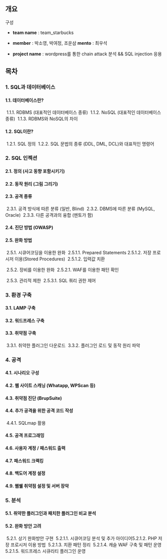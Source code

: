 ## 개요

구성

- __team name__ : team_starbucks


- __member__ : 박소영, 박여정, 조운삼
     __mento__ : 최우석
- __project name__ : wordpress를 통한 chain attack 분석 && SQL injection 응용




## 목차

### 1. SQL과 데이터베이스
#### 	1.1. 데이터베이스란?
​		1.1.1. RDBMS (대표적인 데이터베이스 종류)
​		1.1.2. NoSQL (대표적인 데이터베이스 종류)
​		1.1.3. RDBMS와 NoSQL의 차이
#### 	1.2. SQL이란?
​		1.2.1. SQL 정의
​		1.2.2. SQL 문법의 종류 (DDL, DML, DCL)와 대표적인 명령어

### 2. SQL 인젝션
#### 	2.1. 정의 (사고 동향 포함시키기)
#### 	2.2. 동작 원리 (그림 그리기)
#### 	2.3. 공격 종류
​		2.3.1. 공격 방식에 따른 분류 (일반, Blind)
​		2.3.2. DBMS에 따른 분류 (MySQL, Oracle)
​		2.3.3. 다른 공격과의 융합 (멘토가 함)
#### 	2.4. 진단 방법 (OWASP)
#### 	2.5. 완화 방법
​		2.5.1. 시큐어코딩을 이용한 완화
​			2.5.1.1. Prepared Statements
​			2.5.1.2. 저장 프로시저 이용(Stored Procedures)
​			2.5.1.2. 입력값 치환

​		2.5.2. 장비를 이용한 완화
​			2.5.2.1. WAF를 이용한 패턴 확인

​		2.5.3. 관리적 제한
​			2.5.3.1. SQL 쿼리 권한 제어


### 3. 환경 구축
#### 	3.1. LAMP 구축
#### 	3.2. 워드프레스 구축
#### 	3.3. 취약점 구축
​		3.3.1. 취약한 플러그인 다운로드
​		3.3.2. 플러그인 로드 및 동작 원리 파악

### 4. 공격

#### 4.1. 시나리오 구성
#### 4.2. 웹 사이트 스캐닝 (Whatapp, WPScan 등)
#### 4.3. 취약점 진단 (BrupSuite)
#### 4.4. 추가 공격을 위한 공격 코드 작성
​ 4.4.1. SQLmap 활용
#### 4.5. 공격 프로그래밍
#### 4.6. 사용자 계정 / 패스워드 출력
#### 4.7. 패스워드 크랙킹
#### 4.8. 백도어 계정 설정
#### 4.9. 웹쉘 취약점 설정 및 서버 장악


### 5. 분석
#### 	5.1. 취약한 플러그인과 패치한 플러그인 비교 분석
#### 	5.2. 완화 방안 고려
​		5.2.1. 상기 완화방안 구현
​			5.2.1.1. 시큐어코딩 분석 및 추가 아이디어
​			5.2.1.2. PHP 저장 프로시저 이용 방법
​			5.2.1.3. 치환 패턴 정리
​			5.2.1.4. 캐슬 WAF 구축 및 패턴 운영
​			5.2.1.5. 워드프레스 시큐리티 플러그인 운영
